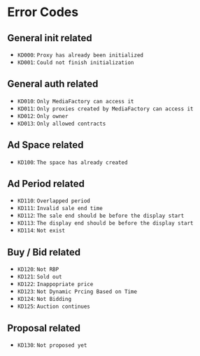 # Error Codes

## General init related

- `KD000`: `Proxy has already been initialized`
- `KD001`: `Could not finish initialization`

## General auth related

- `KD010`: `Only MediaFactory can access it`
- `KD011`: `Only proxies created by MediaFactory can access it`
- `KD012`: `Only owner`
- `KD013`: `Only allowed contracts`

## Ad Space related

- `KD100`: `The space has already created`

## Ad Period related

- `KD110`: `Overlapped period`
- `KD111`: `Invalid sale end time`
- `KD112`: `The sale end should be before the display start`
- `KD113`: `The display end should be before the display start`
- `KD114`: `Not exist`

## Buy / Bid related

- `KD120`: `Not RBP`
- `KD121`: `Sold out`
- `KD122`: `Inappopriate price`
- `KD123`: `Not Dynamic Prcing Based on Time`
- `KD124`: `Not Bidding`
- `KD125`: `Auction continues`

## Proposal related

- `KD130`: `Not proposed yet`
